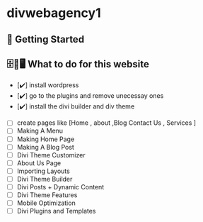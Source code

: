 # divwebagency1

## 🏁 Getting Started

## 🗄📁🖥  What to do for this website 

- [✔️] install wordpress 
- [✔️]  go to the plugins and remove unecessay ones
- [✔️]  install the divi builder and div theme 
- [ ] create pages like [Home , about ,Blog Contact Us , Services ]
- [ ] Making A Menu
- [ ] Making Home Page
- [ ] Making A Blog Post
- [ ] Divi Theme Customizer
- [ ] About Us Page
- [ ] Importing Layouts
- [ ] Divi Theme Builder
- [ ] Divi Posts + Dynamic Content
- [ ] Divi Theme Features
- [ ] Mobile Optimization
- [ ] Divi Plugins and Templates
